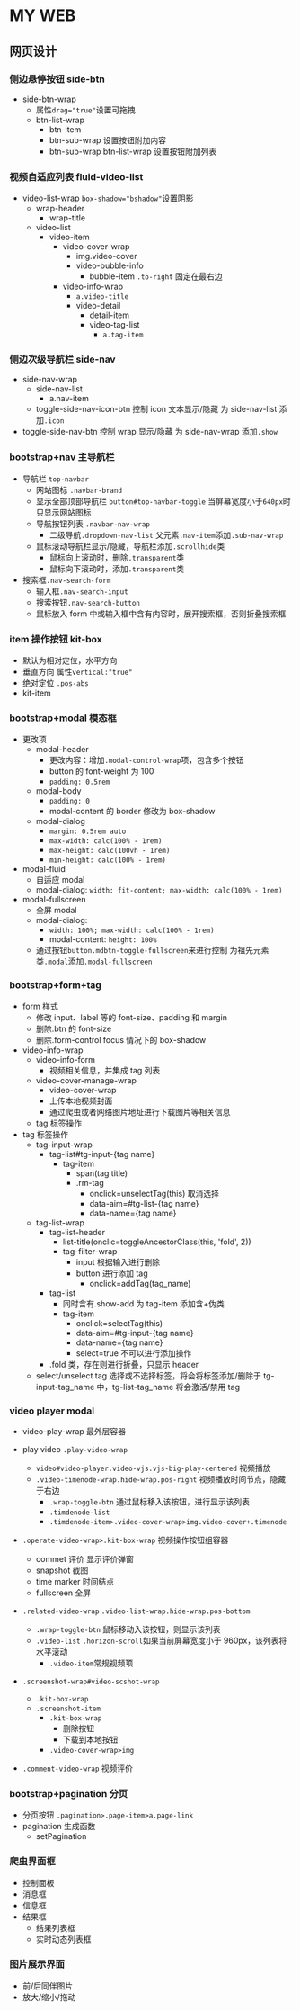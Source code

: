 # MY WEB

## 网页设计

### 侧边悬停按钮 side-btn

-   side-btn-wrap
    -   属性`drag="true"`设置可拖拽
    -   btn-list-wrap
        -   btn-item
        -   btn-sub-wrap
            设置按钮附加内容
        -   btn-sub-wrap
            btn-list-wrap 设置按钮附加列表

### 视频自适应列表 fluid-video-list

-   video-list-wrap
    `box-shadow="bshadow"`设置阴影
    -   wrap-header
        -   wrap-title
    -   video-list
        -   video-item
            -   video-cover-wrap
                -   img.video-cover
                -   video-bubble-info
                    -   bubble-item
                        `.to-right` 固定在最右边
            -   video-info-wrap
                -   `a.video-title`
                -   video-detail
                    -   detail-item
                    -   video-tag-list
                        -   `a.tag-item`

### 侧边次级导航栏 side-nav

-   side-nav-wrap
    -   side-nav-list
        -   a.nav-item
    -   toggle-side-nav-icon-btn
        控制 icon 文本显示/隐藏
        为 side-nav-list 添加`.icon`
-   toggle-side-nav-btn
    控制 wrap 显示/隐藏
    为 side-nav-wrap 添加`.show`

### bootstrap+nav 主导航栏

-   导航栏 `top-navbar`
    -   网站图标
        `.navbar-brand`
    -   显示全部顶部导航栏
        `button#top-navbar-toggle`
        当屏幕宽度小于`640px`时只显示网站图标
    -   导航按钮列表
        `.navbar-nav-wrap`
        -   二级导航`.dropdown-nav-list`
            父元素`.nav-item`添加`.sub-nav-wrap`
    -   鼠标滚动导航栏显示/隐藏，导航栏添加`.scrollhide`类
        -   鼠标向上滚动时，删除`.transparent`类
        -   鼠标向下滚动时，添加`.transparent`类
-   搜索框`.nav-search-form`
    -   输入框`.nav-search-input`
    -   搜索按钮`.nav-search-button`
    -   鼠标放入 form 中或输入框中含有内容时，展开搜索框，否则折叠搜索框

### item 操作按钮 kit-box

-   默认为相对定位，水平方向
-   垂直方向
    属性`vertical:"true"`
-   绝对定位
    `.pos-abs`
-   kit-item

### bootstrap+modal 模态框

-   更改项
    -   modal-header
        -   更改内容：增加`.modal-control-wrap`项，包含多个按钮
        -   button 的 font-weight 为 100
        -   `padding: 0.5rem`
    -   modal-body
        -   `padding: 0`
        -   modal-content 的 border 修改为 box-shadow
    -   modal-dialog
        -   `margin: 0.5rem auto`
        -   `max-width: calc(100% - 1rem)`
        -   `max-height: calc(100vh - 1rem)`
        -   `min-height: calc(100% - 1rem)`
-   modal-fluid
    -   自适应 modal
    -   modal-dialog: `width: fit-content; max-width: calc(100% - 1rem)`
-   modal-fullscreen
    -   全屏 modal
    -   modal-dialog:
        -   `width: 100%; max-width: calc(100% - 1rem)`
        -   modal-content: `height: 100%`
    -   通过按钮`button.mdbtn-toggle-fullscreen`来进行控制
        为祖先元素类`.modal`添加`.modal-fullscreen`

### bootstrap+form+tag

-   form 样式
    -   修改 input、label 等的 font-size、padding 和 margin
    -   删除.btn 的 font-size
    -   删除.form-control focus 情况下的 box-shadow
-   video-info-wrap
    -   video-info-form
        -   视频相关信息，并集成 tag 列表
    -   video-cover-manage-wrap
        -   video-cover-wrap
        -   上传本地视频封面
        -   通过爬虫或者网络图片地址进行下载图片等相关信息
    -   tag 标签操作
-   tag 标签操作
    -   tag-input-wrap
        -   tag-list#tg-input-{tag name}
            -   tag-item
                -   span(tag title)
                -   .rm-tag
                    -   onclick=unselectTag(this) 取消选择
                    -   data-aim=#tg-list-{tag name}
                    -   data-name={tag name}
    -   tag-list-wrap
        -   tag-list-header
            -   list-title(onclic=toggleAncestorClass(this, 'fold', 2))
            -   tag-filter-wrap
                -   input
                    根据输入进行删除
                -   button
                    进行添加 tag
                    -   onclick=addTag(tag_name)
        -   tag-list
            -   同时含有.show-add 为 tag-item 添加含+伪类
            -   tag-item
                -   onclick=selectTag(this)
                -   data-aim=#tg-input-{tag name}
                -   data-name={tag name}
                -   select=true 不可以进行添加操作
        -   .fold 类，存在则进行折叠，只显示 header
    -   select/unselect tag
        选择或不选择标签，将会将标签添加/删除于 tg-input-tag_name 中，tg-list-tag_name 将会激活/禁用 tag

### video player modal

-   video-play-wrap
    最外层容器
-   play video
    `.play-video-wrap`
    -   `video#video-player.video-vjs.vjs-big-play-centered`
        视频播放
    -   `.video-timenode-wrap.hide-wrap.pos-right`
        视频播放时间节点，隐藏于右边
        -   `.wrap-toggle-btn`
            通过鼠标移入该按钮，进行显示该列表
        -   `.timdenode-list`
        -   `.timdenode-item>.video-cover-wrap>img.video-cover+.timenode`
-   `.operate-video-wrap>.kit-box-wrap`
    视频操作按钮组容器
    -   commet 评价
        显示评价弹窗
    -   snapshot 截图
    -   time marker 时间结点
    -   fullscreen 全屏
-   `.related-video-wrap`
    `.video-list-wrap.hide-wrap.pos-bottom`

    -   `.wrap-toggle-btn`
        鼠标移动入该按钮，则显示该列表
    -   `.video-list`
        `.horizon-scroll`如果当前屏幕宽度小于 960px，该列表将水平滚动
        -   `.video-item`常规视频项

-   `.screenshot-wrap#video-scshot-wrap`
    -   `.kit-box-wrap`
    -   `.screenshot-item`
        -   `.kit-box-wrap`
            -   删除按钮
            -   下载到本地按钮
        -   `.video-cover-wrap>img`
-   `.comment-video-wrap`
    视频评价

### bootstrap+pagination 分页

-   分页按钮
    `.pagination>.page-item>a.page-link`
-   pagination 生成函数
    -   setPagination

### 爬虫界面框

-   控制面板
-   消息框
-   信息框
-   结果框
    -   结果列表框
    -   实时动态列表框

### 图片展示界面

-   前/后同伴图片
-   放大/缩小/拖动
